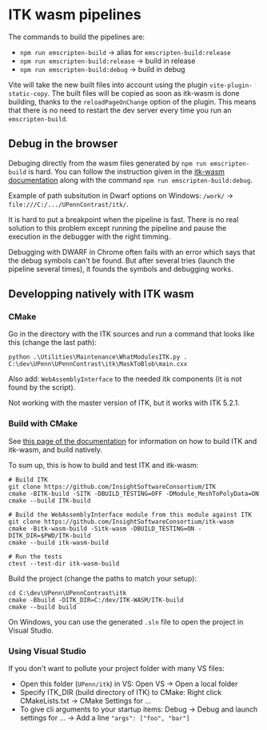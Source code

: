 # ITK wasm pipelines

The commands to build the pipelines are:
- `npm run emscripten-build` -> alias for `emscripten-build:release`
- `npm run emscripten-build:release` -> build in release
- `npm run emscripten-build:debug` -> build in debug

Vite will take the new built files into account using the plugin `vite-plugin-static-copy`.
The built files will be copied as soon as itk-wasm is done building, thanks to the `reloadPageOnChange` option of the plugin. This means that there is no need to restart the dev server every time you run an `emscripten-build`.

## Debug in the browser

Debuging directly from the wasm files generated by `npm run emscripten-build` is hard.
You can follow the instruction given in the [itk-wasm documentation](https://wasm.itk.org/en/latest/cxx/tutorial/debugging.html#chromium-based-browsers) along with the command `npm run emscripten-build:debug`.

Example of path subsitution in Dwarf options on Windows: `/work/` -> `file:///C:/.../UPennContrast/itk/`.

It is hard to put a breakpoint when the pipeline is fast. There is no real solution to this problem except running the pipeline and pause the execution in the debugger with the right timming.

Debugging with DWARF in Chrome often fails with an error which says that the debug symbols can't be found. But after several tries (launch the pipeline several times), it founds the symbols and debugging works.

## Developping natively with ITK wasm

### CMake

Go in the directory with the ITK sources and run a command that looks like this (change the last path):
```
python .\Utilities\Maintenance\WhatModulesITK.py . C:\dev\UPenn\UPennContrast\itk\MaskToBlob\main.cxx
```
Also add: `WebAssemblyInterface` to the needed itk components (it is not found by the script).

Not working with the master version of ITK, but it works with ITK 5.2.1.

### Build with CMake

See [this page of the documentation](https://wasm.itk.org/en/latest/development/hacking_itk_wasm.html#c-core) for information on how to build ITK and itk-wasm, and build natively.

To sum up, this is how to build and test ITK and itk-wasm:
```
# Build ITK
git clone https://github.com/InsightSoftwareConsortium/ITK
cmake -BITK-build -SITK -DBUILD_TESTING=OFF -DModule_MeshToPolyData=ON
cmake --build ITK-build

# Build the WebAssemblyInterface module from this module against ITK
git clone https://github.com/InsightSoftwareConsortium/itk-wasm
cmake -Bitk-wasm-build -Sitk-wasm -DBUILD_TESTING=ON -DITK_DIR=$PWD/ITK-build
cmake --build itk-wasm-build

# Run the tests
ctest --test-dir itk-wasm-build
```

Build the project (change the paths to match your setup):
```
cd C:\dev\UPenn\UPennContrast\itk
cmake -Bbuild -DITK_DIR=C:/dev/ITK-WASM/ITK-build
cmake --build build
```

On Windows, you can use the generated `.sln` file to open the project in Visual Studio.

### Using Visual Studio

If you don't want to pollute your project folder with many VS files:
- Open this folder (`UPenn/itk`) in VS: Open VS -> Open a local folder
- Specify ITK_DIR (build directory of ITK) to CMake: Right click CMakeLists.txt -> CMake Settings for ...
- To give cli arguments to your startup items: Debug -> Debug and launch settings for ... -> Add a line `"args": ["foo", "bar"]`
